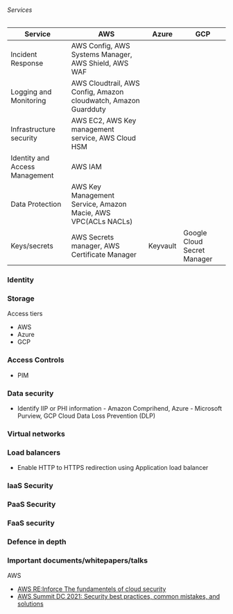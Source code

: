 ###### Services
| Service  | AWS | Azure | GCP |
| -------- | --- | ----- | --- |
| Incident Response| AWS Config, AWS Systems Manager, AWS Shield, AWS WAF |
| Logging and Monitoring | AWS Cloudtrail, AWS Config, Amazon cloudwatch, Amazon Guardduty |
| Infrastructure security | AWS EC2, AWS Key management service, AWS Cloud HSM | 
| Identity and Access Management | AWS IAM |
| Data Protection | AWS Key Management Service, Amazon Macie, AWS VPC(ACLs NACLs) |
| Keys/secrets | AWS Secrets manager, AWS Certificate Manager | Keyvault | Google Cloud Secret Manager |

### Identity

### Storage
Access tiers 
- AWS
- Azure
- GCP
  
### Access Controls
- PIM

### Data security
- Identify IIP or PHI information - Amazon Comprihend, Azure - Microsoft Purview, GCP Cloud Data Loss Prevention (DLP)
### Virtual networks
### Load balancers
- Enable HTTP to HTTPS redirection using Application load balancer
### IaaS Security
### PaaS Security
### FaaS security
### Defence in depth

### Important documents/whitepapers/talks

AWS 
- [AWS RE:Inforce The fundamentels of cloud security](https://www.youtube.com/watch?v=-ObImxw1PmI)
- [AWS Summit DC 2021: Security best practices, common mistakes, and solutions](https://www.youtube.com/watch?v=tmuClE3nWlk)

